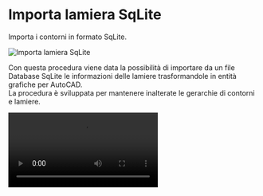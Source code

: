 # Importa lamiera SqLite

Importa i contorni in formato SqLite.

![Importa lamiera SqLite](/import-export/importa-lamiera-sqlite.png)

Con questa procedura viene data la possibilità di importare da un file Database SqLite le informazioni delle lamiere trasformandole in entità grafiche per AutoCAD.<br />
La procedura è sviluppata per mantenere inalterate le gerarchie di contorni e lamiere.

<video controls>
    <source src="/import-export/importa-lamiera-sqlite.mp4" type="video/mp4">
</video>
